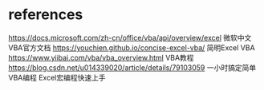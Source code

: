 # references
https://docs.microsoft.com/zh-cn/office/vba/api/overview/excel  微软中文VBA官方文档
https://youchien.github.io/concise-excel-vba/  简明Excel VBA
https://www.yiibai.com/vba/vba_overview.html   VBA教程
https://blog.csdn.net/u014339020/article/details/79103059 一小时搞定简单VBA编程 Excel宏编程快速上手
